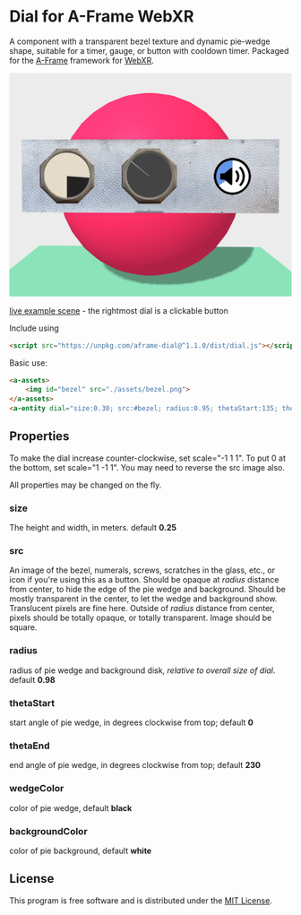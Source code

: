 # Dial for A-Frame WebXR

A component with a transparent bezel texture and dynamic pie-wedge shape, suitable for a timer, gauge, or button with cooldown timer. Packaged for the [A-Frame](https://aframe.io) framework for [WebXR](https://immersive-web.github.io/).

![sample screenshot](assets/dial-screenshot.png)

[live example scene](https://dougreeder.github.io/aframe-dial/example.html) - the rightmost dial is a clickable button


Include using
```html
<script src="https://unpkg.com/aframe-dial@^1.1.0/dist/dial.js"></script>
```


Basic use:
```html
<a-assets>
    <img id="bezel" src="./assets/bezel.png">
</a-assets>
<a-entity dial="size:0.30; src:#bezel; radius:0.95; thetaStart:135; thetaEnd:315;"></a-entity>
```

## Properties
To make the dial increase counter-clockwise, set scale="-1 1 1". To put 0 at the bottom, set scale="1 -1 1".  You may need to reverse the src image also.

All properties may be changed on the fly.

### size
The height and width, in meters.
default **0.25**

### src
An image of the bezel, numerals, screws, scratches in the glass, etc., or icon if you're using this as a button.
Should be opaque at *radius* distance from center, to hide the edge of the pie wedge and background.
Should be mostly transparent in the center, to let the wedge and background show. Translucent pixels are fine here.
Outside of *radius* distance from center, pixels should be totally opaque, or totally transparent.
Image should be square.

### radius
radius of pie wedge and background disk, *relative to overall size of dial*.  default **0.98**

### thetaStart
start angle of pie wedge, in degrees clockwise from top; default **0**

### thetaEnd
end angle of pie wedge, in degrees clockwise from top; default **230**

### wedgeColor
color of pie wedge, default **black**

### backgroundColor
color of pie background, default **white**


## License

This program is free software and is distributed under the [MIT License](LICENSE).
